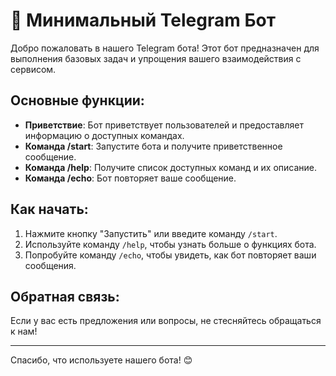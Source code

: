 # 🤖 Минимальный Telegram Бот

Добро пожаловать в нашего Telegram бота! Этот бот предназначен для выполнения базовых задач и упрощения вашего взаимодействия с сервисом.

## Основные функции:

- **Приветствие**: Бот приветствует пользователей и предоставляет информацию о доступных командах.
- **Команда /start**: Запустите бота и получите приветственное сообщение.
- **Команда /help**: Получите список доступных команд и их описание.
- **Команда /echo**: Бот повторяет ваше сообщение.

## Как начать:

1. Нажмите кнопку "Запустить" или введите команду `/start`.
2. Используйте команду `/help`, чтобы узнать больше о функциях бота.
3. Попробуйте команду `/echo`, чтобы увидеть, как бот повторяет ваши сообщения.

## Обратная связь:

Если у вас есть предложения или вопросы, не стесняйтесь обращаться к нам!

---

Спасибо, что используете нашего бота! 😊
